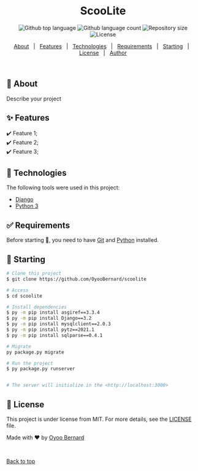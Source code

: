 <div align="center" id="top"> 

  &#xa0;

  <!-- <a href="https://scoolite.netlify.app">Demo</a> -->
</div>

<h1 align="center">ScooLite</h1>

<p align="center">
  <img alt="Github top language" src="https://img.shields.io/github/languages/top/{{YOUR_GITHUB_USERNAME}}/scoolite?color=56BEB8">

  <img alt="Github language count" src="https://img.shields.io/github/languages/count/{{YOUR_GITHUB_USERNAME}}/scoolite?color=56BEB8">

  <img alt="Repository size" src="https://img.shields.io/github/repo-size/{{YOUR_GITHUB_USERNAME}}/scoolite?color=56BEB8">

  <img alt="License" src="https://img.shields.io/github/license/{{YOUR_GITHUB_USERNAME}}/scoolite?color=56BEB8">

  <!-- <img alt="Github issues" src="https://img.shields.io/github/issues/{{YOUR_GITHUB_USERNAME}}/scoolite?color=56BEB8" /> -->

  <!-- <img alt="Github forks" src="https://img.shields.io/github/forks/{{YOUR_GITHUB_USERNAME}}/scoolite?color=56BEB8" /> -->

  <!-- <img alt="Github stars" src="https://img.shields.io/github/stars/{{YOUR_GITHUB_USERNAME}}/scoolite?color=56BEB8" /> -->
</p>

<!-- Status -->

<!-- <h4 align="center"> 
	🚧  ScooLite 🚀 Under construction...  🚧
</h4> 

<hr> -->

<p align="center">
  <a href="#dart-about">About</a> &#xa0; | &#xa0; 
  <a href="#sparkles-features">Features</a> &#xa0; | &#xa0;
  <a href="#rocket-technologies">Technologies</a> &#xa0; | &#xa0;
  <a href="#white_check_mark-requirements">Requirements</a> &#xa0; | &#xa0;
  <a href="#checkered_flag-starting">Starting</a> &#xa0; | &#xa0;
  <a href="#memo-license">License</a> &#xa0; | &#xa0;
  <a href="https://github.com/OyooBernard" target="_blank">Author</a>
</p>

<br>

## :dart: About ##

Describe your project

## :sparkles: Features ##

:heavy_check_mark: Feature 1;\
:heavy_check_mark: Feature 2;\
:heavy_check_mark: Feature 3;

## :rocket: Technologies ##

The following tools were used in this project:

- [Django](https://www.djangoproject.com/)
- [Python 3](https://www.python.org)

## :white_check_mark: Requirements ##

Before starting :checkered_flag:, you need to have [Git](https://git-scm.com) and [Python](https://www.python.org) installed.

## :checkered_flag: Starting ##

```bash
# Clone this project
$ git clone https://github.com/OyooBernard/scoolite

# Access
$ cd scoolite

# Install dependencies
$ py -m pip install asgiref==3.3.4
$ py -m pip install Django==3.2
$ py -m pip install mysqlclient==2.0.3
$ py -m pip install pytz==2021.1
$ py -m pip install sqlparse==0.4.1

# Migrate
py package.py migrate

# Run the project
$ py package.py runserver


# The server will initialize in the <http://localhost:3000>
```

## :memo: License ##

This project is under license from MIT. For more details, see the [LICENSE](LICENSE.md) file.


Made with :heart: by <a href="https://github.com/OyooBernard" target="_blank">Oyoo Bernard</a>

&#xa0;

<a href="#top">Back to top</a>
